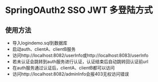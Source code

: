 # SpringOAuth2 SSO JWT 多登陆方式
## 使用方法
* 导入logindemo.sql到数据库
* 启动auth、clientA、clientB服务
* 访问http://localhost:8082/userInfo或http://localhost:8083/userInfo
* 若未认证会跳转到auth服务进行认证，认证结束后自动跳转回认证前url
* 在auth服务通过认证后，clientA、clientB都可以访问
* 访问http://localhost:8082/adminInfo会报403无权访问错误
 
